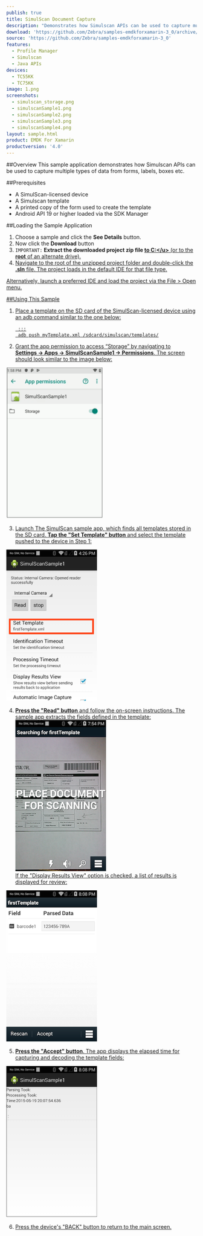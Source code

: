 ```yaml
---
publish: true
title: SimulScan Document Capture
description: "Demonstrates how Simulscan APIs can be used to capture multiple types of data from paper forms."
download: 'https://github.com/Zebra/samples-emdkforxamarin-3_0/archive/master.zip'
source: 'https://github.com/Zebra/samples-emdkforxamarin-3_0'
features:
  - Profile Manager
  - Simulscan
  - Java APIs
devices:
  - TC55KK
  - TC75KK
image: 1.png
screenshots:
  - simulscan_storage.png
  - simulscanSample1.png
  - simulscanSample2.png
  - simulscanSample3.png
  - simulscanSample4.png
layout: sample.html
product: EMDK For Xamarin
productversion: '4.0'
---
```



##Overview
This sample application demonstrates how Simulscan APIs can be used to capture multiple types of data from forms, labels, boxes etc.

##Prerequisites
* A SimulScan-licensed device
* A Simulscan template
* A printed copy of the form used to create the template
* Android API 19 or higher loaded via the SDK Manager

##Loading the Sample Application

1. Choose a sample and click the **See Details** button.
2. Now click the **Download** button 
3. `IMPORTANT:` **Extract the downloaded project zip file <u>to C:\</u>** (or to the **root** of an alternate drive).
4. Navigate to the root of the unzipped project folder and double-click the **.sln** file. The project loads in the default IDE for that file type.

Alternatively, launch a preferred IDE and load the project via the File > Open menu.  

##Using This Sample

1. Place a template on the SD card of the SimulScan-licensed device using an adb command similar to the one below: 

		:::
		adb push myTemplate.xml /sdcard/simulscan/templates/
	
2. Grant the app permission to access “Storage” by navigating to<br> **Settings -> Apps -> SimulScanSample1 -> Permissions**. The screen should look similar to the image below:
  <img alt="image" style="height:400px" src="simulscan_storage.png"/>

3. Launch The SimulScan sample app, which finds all templates stored in the SD card. **Tap the "Set Template" button** and select the template pushed to the device in Step 1: 
  <img alt="image" style="height:400px" src="simulscanSample1.png"/>

4. **Press the "Read" button** and follow the on-screen instructions. The sample app extracts the fields defined in the template: 
  <img alt="image" style="height:400px" src="simulscanSample2.png"/><br>
  If the "Display Results View" option is checked, a list of results is displayed for review: 
  <img alt="image" style="height:400px" src="simulscanSample3.png"/>

5. **Press the "Accept" button**. The app displays the elapsed time for capturing and decoding the template fields: 

  <img alt="image" style="height:400px" src="simulscanSample4.png"/>

6. Press the device's "BACK" button to return to the main screen.


<!-- 
  ![img](simulscanSample2.png)  ![img](simulscanSample3.png)   
 -->
















